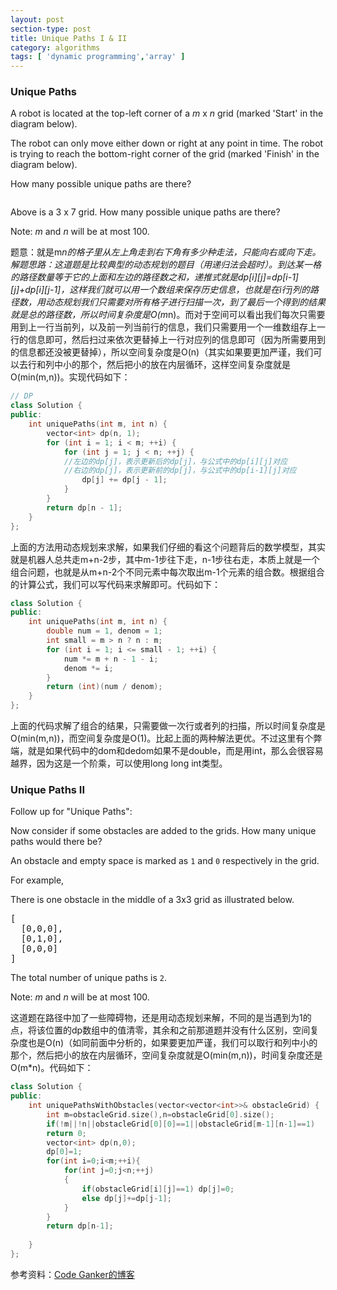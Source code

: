```yaml
---
layout: post
section-type: post
title: Unique Paths I & II
category: algorithms
tags: [ 'dynamic programming','array' ]
---
```



### Unique Paths  
  
<p>A robot is located at the top-left corner of a&nbsp;<em>m</em>&nbsp;x&nbsp;<em>n</em>&nbsp;grid (marked 'Start' in the diagram below).</p>
<p>The robot can only move either down or right at any point in time. The robot is trying to reach the bottom-right corner of the grid (marked 'Finish' in the diagram below).</p>
<p>How many possible unique paths are there?</p>
<p><img src="http://leetcode.com/wp-content/uploads/2014/12/robot_maze.png" alt="" /></p>
<p>Above is a 3 x 7 grid. How many possible unique paths are there?</p>
<p>Note:&nbsp;<em>m</em>&nbsp;and&nbsp;<em>n</em>&nbsp;will be at most 100.</p>  

题意：就是m*n的格子里从左上角走到右下角有多少种走法，只能向右或向下走。  
解题思路：这道题是比较典型的动态规划的题目（用递归法会超时）。到达某一格的路径数量等于它的上面和左边的路径数之和，递推式就是dp[i][j]=dp[i-1][j]+dp[i][j-1]，这样我们就可以用一个数组来保存历史信息，也就是在i行j列的路径数，用动态规划我们只需要对所有格子进行扫描一次，到了最后一个得到的结果就是总的路径数，所以时间复杂度是O(m*n)。而对于空间可以看出我们每次只需要用到上一行当前列，以及前一列当前行的信息，我们只需要用一个一维数组存上一行的信息即可，然后扫过来依次更替掉上一行对应列的信息即可（因为所需要用到的信息都还没被更替掉），所以空间复杂度是O(n)（其实如果要更加严谨，我们可以去行和列中小的那个，然后把小的放在内层循环，这样空间复杂度就是O(min(m,n))。实现代码如下：  

```cpp
// DP
class Solution {
public:
    int uniquePaths(int m, int n) {
        vector<int> dp(n, 1);
        for (int i = 1; i < m; ++i) {
            for (int j = 1; j < n; ++j) {
			//左边的dp[j]，表示更新后的dp[j]，与公式中的dp[i][j]对应
			//右边的dp[j]，表示更新前的dp[j]，与公式中的dp[i-1][j]对应
                dp[j] += dp[j - 1]; 
            }
        }
        return dp[n - 1];
    }
};
```

上面的方法用动态规划来求解，如果我们仔细的看这个问题背后的数学模型，其实就是机器人总共走m+n-2步，其中m-1步往下走，n-1步往右走，本质上就是一个组合问题，也就是从m+n-2个不同元素中每次取出m-1个元素的组合数。根据组合的计算公式，我们可以写代码来求解即可。代码如下：  

```cpp
class Solution {
public:
    int uniquePaths(int m, int n) {
        double num = 1, denom = 1;
        int small = m > n ? n : m;
        for (int i = 1; i <= small - 1; ++i) {
            num *= m + n - 1 - i;
            denom *= i;
        }
        return (int)(num / denom);
    }
};
```

上面的代码求解了组合的结果，只需要做一次行或者列的扫描，所以时间复杂度是O(min(m,n))，而空间复杂度是O(1)。比起上面的两种解法更优。不过这里有个弊端，就是如果代码中的dom和dedom如果不是double，而是用int，那么会很容易越界，因为这是一个阶乘，可以使用long long int类型。  

### Unique Paths II  

<p>Follow up for "Unique Paths":</p>
<p>Now consider if some obstacles are added to the grids. How many unique paths would there be?</p>
<p>An obstacle and empty space is marked as&nbsp;<code>1</code>&nbsp;and&nbsp;<code>0</code>&nbsp;respectively in the grid.</p>
<p>For example,</p>
<p>There is one obstacle in the middle of a 3x3 grid as illustrated below.</p>
<pre>[
  [0,0,0],
  [0,1,0],
  [0,0,0]
]
</pre>
<p>The total number of unique paths is&nbsp;<code>2</code>.</p>
<p>Note:&nbsp;<em>m</em>&nbsp;and&nbsp;<em>n</em>&nbsp;will be at most 100.</p>  

这道题在路径中加了一些障碍物，还是用动态规划来解，不同的是当遇到为1的点，将该位置的dp数组中的值清零，其余和之前那道题并没有什么区别，空间复杂度也是O(n)（如同前面中分析的，如果要更加严谨，我们可以取行和列中小的那个，然后把小的放在内层循环，空间复杂度就是O(min(m,n))，时间复杂度还是O(m*n)。代码如下：  

```cpp
class Solution {
public:
    int uniquePathsWithObstacles(vector<vector<int>>& obstacleGrid) {
        int m=obstacleGrid.size(),n=obstacleGrid[0].size();
        if(!m||!n||obstacleGrid[0][0]==1||obstacleGrid[m-1][n-1]==1) 
        return 0;
        vector<int> dp(n,0);
        dp[0]=1;
        for(int i=0;i<m;++i){
            for(int j=0;j<n;++j)
            {
                if(obstacleGrid[i][j]==1) dp[j]=0;
                else dp[j]+=dp[j-1];
            }
        }
        return dp[n-1];     
        
    }
};
```

参考资料：[Code Ganker的博客](http://blog.csdn.net/linhuanmars/article/details/22126357)